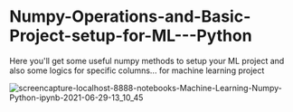 # Numpy-Operations-and-Basic-Project-setup-for-ML---Python
Here you'll get some useful numpy methods to setup your ML project and also some logics for specific columns... for machine learning project


![screencapture-localhost-8888-notebooks-Machine-Learning-Numpy-Python-ipynb-2021-06-29-13_10_45](https://user-images.githubusercontent.com/55083861/123757461-a275d200-d8db-11eb-90c6-6ae868443543.png)
